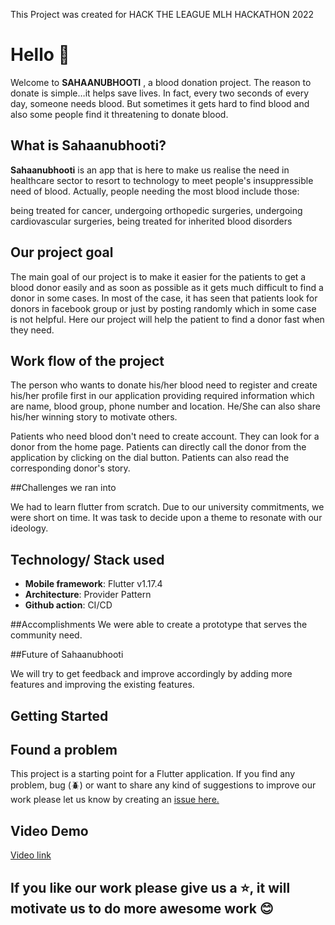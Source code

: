 This Project was created for HACK THE LEAGUE MLH HACKATHON 2022
</div>

# Hello :wave:

Welcome to **SAHAANUBHOOTI** , a blood donation project. The reason to donate is simple…it helps save lives. In fact, every two seconds of every day, someone needs blood. But sometimes it gets hard to find blood and also some people find it threatening to donate blood.

## What is Sahaanubhooti?

**Sahaanubhooti** is an app that is here to make us realise the need in healthcare sector to resort to technology to meet people's insuppressible need of blood. Actually, people needing the most blood include those:

being treated for cancer,
undergoing orthopedic surgeries,
undergoing cardiovascular surgeries,
being treated for inherited blood disorders


## Our project goal

The main goal of our project is to make it easier for the patients to get a blood donor easily and as soon as possible as it gets much difficult to find a donor in some cases. In most of the case, it has seen that patients look for donors in facebook group or just by posting randomly which in some case is not helpful. Here our project will help the patient to find a donor fast when they need.

## Work flow of the project

The person who wants to donate his/her blood need to register and create his/her profile first in our application providing required information which are name, blood group, phone number and location. He/She can also share his/her winning story to motivate others.

Patients who need blood don't need to create account. They can look for a donor from the home page. Patients can directly call the donor from the application by clicking on the dial button. Patients can also read the corresponding donor's story.

##Challenges we ran into

We had to learn flutter from scratch. Due to our university commitments, we were short on time. It was task to decide upon a theme to resonate with our ideology.

## Technology/ Stack used

- **Mobile framework**: Flutter v1.17.4
- **Architecture**: Provider Pattern
- **Github action**: CI/CD

##Accomplishments
We were able to create a prototype that serves the community need.


##Future of Sahaanubhooti

We will try to get feedback and improve accordingly by adding more features and improving the existing features.


## Getting Started
## Found a problem

This project is a starting point for a Flutter application.
If you find any problem, bug (:beetle:) or want to share any kind of suggestions to improve our work please let us know by creating an [issue here.](https://github.com/aastha01chauhan/Sahaanubhooti/issues)

## Video Demo

[Video link](https://youtu.be/0ObWA1H6BGg)


## If you like our work please give us a :star:, it will motivate us to do more awesome work :blush:
